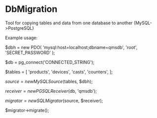# DbMigration
Tool for copying tables and data from one database to another (MySQL->PostgreSQL)

Example usage:

$dbh = new PDO(
    'mysql:host=localhost;dbname=qmsdb',
    'root',
    'SECRET_PASSWORD'
);

$db = pg_connect('CONNECTED_STRING');

$tables = [
    'products',
    'devices',
    'casts',
    'counters',
];

$source = new MySQLSource($tables, $dbh);

$receiver = new PGSQLReceiver($db, 'qmsdb');

$migrator = new SQLMigrator($source, $receiver);

$migrator->migrate();
